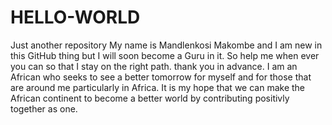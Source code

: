 # HELLO-WORLD
Just another repository
My name is Mandlenkosi Makombe and I am new in this GitHub thing but I will soon become a Guru in it. So help me when ever you can so that I stay on the right path. thank you in advance.
I am an African who seeks to see a better tomorrow for myself and for those that are around me particularly in Africa. It is my hope that we can make the African continent to become a better world by contributing positivly together as one.
